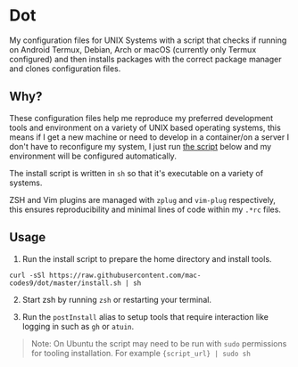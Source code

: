 # Dot

My configuration files for UNIX Systems with a script that checks if running on Android Termux, Debian, Arch or macOS (currently only Termux configured) and then installs packages with the correct package manager and clones configuration files.

## Why?

These configuration files help me reproduce my preferred development tools and environment on a variety of UNIX based operating systems, this means if I get a new machine or need to develop in a container/on a server I don't have to reconfigure my system, I just run [the script](#Usage) below and my environment will be configured automatically.


The install script is written in `sh` so that it's executable on a variety of systems.

ZSH and Vim plugins are managed with `zplug` and `vim-plug` respectively, this ensures reproducibility and minimal lines of code within my `.*rc` files.

## Usage

1. Run the install script to prepare the home directory and install tools.
```
curl -sSl https://raw.githubusercontent.com/mac-codes9/dot/master/install.sh | sh
```

2. Start zsh by running `zsh` or restarting your terminal.

3. Run the `postInstall` alias to setup tools that require interaction like logging in such as `gh` or `atuin`.

> Note: On Ubuntu the script may need to be run with `sudo` permissions for tooling installation. For example `{script_url} | sudo sh`
